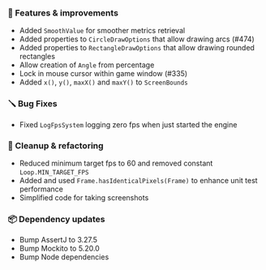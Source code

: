 ### 🚀 Features & improvements

- Added `SmoothValue` for smoother metrics retrieval
- Added properties to `CircleDrawOptions` that allow drawing arcs (#474)
- Added properties to `RectangleDrawOptions` that allow drawing rounded rectangles
- Allow creation of `Angle` from percentage
- Lock in mouse cursor within game window (#335)
- Added `x()`, `y()`, `maxX()` and `maxY()` to `ScreenBounds`

### 🪛 Bug Fixes

- Fixed `LogFpsSystem` logging zero fps when just started the engine

### 🧽 Cleanup & refactoring

- Reduced minimum target fps to 60 and removed constant `Loop.MIN_TARGET_FPS`
- Added and used `Frame.hasIdenticalPixels(Frame)` to enhance unit test performance
- Simplified code for taking screenshots

### 📦 Dependency updates

- Bump AssertJ to 3.27.5
- Bump Mockito to 5.20.0
- Bump Node dependencies
